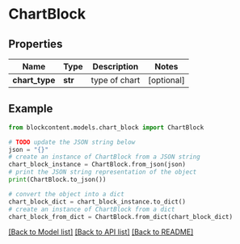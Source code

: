 # ChartBlock


## Properties

Name | Type | Description | Notes
------------ | ------------- | ------------- | -------------
**chart_type** | **str** | type of chart | [optional] 

## Example

```python
from blockcontent.models.chart_block import ChartBlock

# TODO update the JSON string below
json = "{}"
# create an instance of ChartBlock from a JSON string
chart_block_instance = ChartBlock.from_json(json)
# print the JSON string representation of the object
print(ChartBlock.to_json())

# convert the object into a dict
chart_block_dict = chart_block_instance.to_dict()
# create an instance of ChartBlock from a dict
chart_block_from_dict = ChartBlock.from_dict(chart_block_dict)
```
[[Back to Model list]](../README.md#documentation-for-models) [[Back to API list]](../README.md#documentation-for-api-endpoints) [[Back to README]](../README.md)


